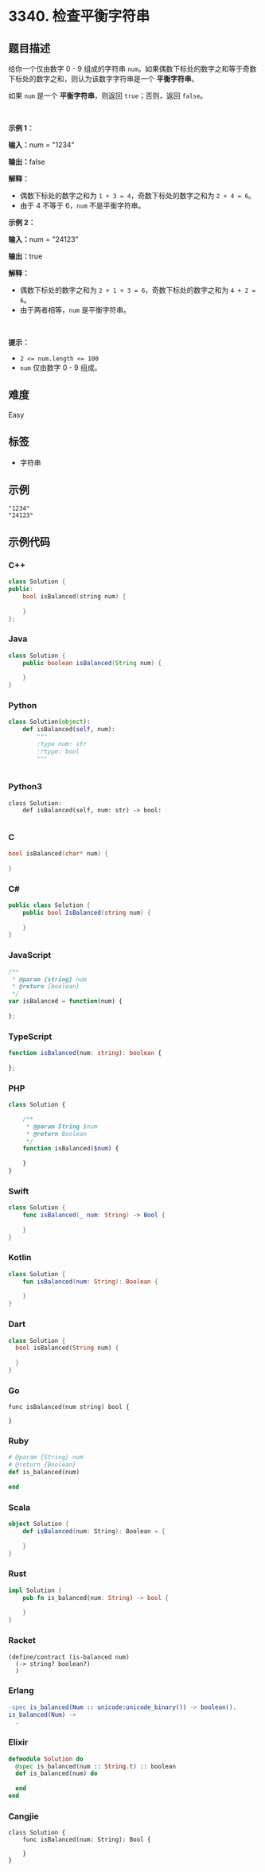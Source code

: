 # 3340. 检查平衡字符串

## 题目描述

<p>给你一个仅由数字 0 - 9 组成的字符串 <code>num</code>。如果偶数下标处的数字之和等于奇数下标处的数字之和，则认为该数字字符串是一个 <b>平衡字符串</b>。</p>

<p>如果 <code>num</code> 是一个 <strong>平衡字符串</strong>，则返回 <code>true</code>；否则，返回 <code>false</code>。</p>

<p>&nbsp;</p>

<p><strong class="example">示例 1：</strong></p>

<div class="example-block">
<p><strong>输入：</strong>num<span class="example-io"> = "1234"</span></p>

<p><strong>输出：</strong><span class="example-io">false</span></p>

<p><strong>解释：</strong></p>

<ul>
	<li>偶数下标处的数字之和为 <code>1 + 3 = 4</code>，奇数下标处的数字之和为 <code>2 + 4 = 6</code>。</li>
	<li>由于 4 不等于 6，<code>num</code> 不是平衡字符串。</li>
</ul>
</div>

<p><strong class="example">示例 2：</strong></p>

<div class="example-block">
<p><strong>输入：</strong>num<span class="example-io"> = "24123"</span></p>

<p><strong>输出：</strong>true</p>

<p><strong>解释：</strong></p>

<ul>
	<li>偶数下标处的数字之和为 <code>2 + 1 + 3 = 6</code>，奇数下标处的数字之和为 <code>4 + 2 = 6</code>。</li>
	<li>由于两者相等，<code>num</code> 是平衡字符串。</li>
</ul>
</div>

<p>&nbsp;</p>

<p><strong>提示：</strong></p>

<ul>
	<li><code>2 &lt;= num.length &lt;= 100</code></li>
	<li><code>num</code> 仅由数字 0 - 9 组成。</li>
</ul>


## 难度

Easy

## 标签

- 字符串

## 示例

```
"1234"
"24123"
```

## 示例代码

### C++

```cpp
class Solution {
public:
    bool isBalanced(string num) {
        
    }
};
```

### Java

```java
class Solution {
    public boolean isBalanced(String num) {
        
    }
}
```

### Python

```python
class Solution(object):
    def isBalanced(self, num):
        """
        :type num: str
        :rtype: bool
        """
        
```

### Python3

```python3
class Solution:
    def isBalanced(self, num: str) -> bool:
        
```

### C

```c
bool isBalanced(char* num) {
    
}
```

### C#

```csharp
public class Solution {
    public bool IsBalanced(string num) {
        
    }
}
```

### JavaScript

```javascript
/**
 * @param {string} num
 * @return {boolean}
 */
var isBalanced = function(num) {
    
};
```

### TypeScript

```typescript
function isBalanced(num: string): boolean {
    
};
```

### PHP

```php
class Solution {

    /**
     * @param String $num
     * @return Boolean
     */
    function isBalanced($num) {
        
    }
}
```

### Swift

```swift
class Solution {
    func isBalanced(_ num: String) -> Bool {
        
    }
}
```

### Kotlin

```kotlin
class Solution {
    fun isBalanced(num: String): Boolean {
        
    }
}
```

### Dart

```dart
class Solution {
  bool isBalanced(String num) {
    
  }
}
```

### Go

```golang
func isBalanced(num string) bool {
    
}
```

### Ruby

```ruby
# @param {String} num
# @return {Boolean}
def is_balanced(num)
    
end
```

### Scala

```scala
object Solution {
    def isBalanced(num: String): Boolean = {
        
    }
}
```

### Rust

```rust
impl Solution {
    pub fn is_balanced(num: String) -> bool {
        
    }
}
```

### Racket

```racket
(define/contract (is-balanced num)
  (-> string? boolean?)
  )
```

### Erlang

```erlang
-spec is_balanced(Num :: unicode:unicode_binary()) -> boolean().
is_balanced(Num) ->
  .
```

### Elixir

```elixir
defmodule Solution do
  @spec is_balanced(num :: String.t) :: boolean
  def is_balanced(num) do
    
  end
end
```

### Cangjie

```cangjie
class Solution {
    func isBalanced(num: String): Bool {

    }
}
```


